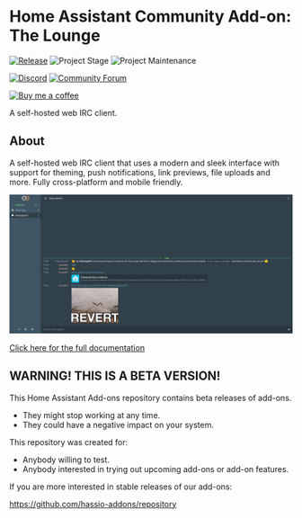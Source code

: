 # Home Assistant Community Add-on: The Lounge

[![Release][release-shield]][release] ![Project Stage][project-stage-shield] ![Project Maintenance][maintenance-shield]

[![Discord][discord-shield]][discord] [![Community Forum][forum-shield]][forum]

[![Buy me a coffee][buymeacoffee-shield]][buymeacoffee]

A self-hosted web IRC client.

## About

A self-hosted web IRC client that uses a modern and sleek interface with
 support for theming, push notifications, link previews, file uploads and
 more. Fully cross-platform and mobile friendly.

![Screenshot][screenshot]

[Click here for the full documentation][docs]

## WARNING! THIS IS A BETA VERSION!

This Home Assistant Add-ons repository contains beta releases of add-ons.

- They might stop working at any time.
- They could have a negative impact on your system.

This repository was created for:

- Anybody willing to test.
- Anybody interested in trying out upcoming add-ons or add-on features.

If you are more interested in stable releases of our add-ons:

<https://github.com/hassio-addons/repository>


[buymeacoffee-shield]: https://www.buymeacoffee.com/assets/img/guidelines/download-assets-sm-2.svg
[buymeacoffee]: https://www.buymeacoffee.com/timmo
[discord-shield]: https://img.shields.io/discord/478094546522079232.svg
[discord]: https://discord.me/hassioaddons
[docs]: https://github.com/hassio-addons/addon-thelounge/blob/v0.9.1/README.md
[forest-theme]: https://raw.githubusercontent.com/timmo001/thelounge/master/docs/resources/forest-theme.png
[forum-shield]: https://img.shields.io/badge/community-forum-brightgreen.svg
[forum]: https://community.home-assistant.io/?u=timmo001
[hass]: https://www.home-assistant.io/
[maintenance-shield]: https://img.shields.io/maintenance/yes/2020.svg
[midnight-theme]: https://raw.githubusercontent.com/timmo001/thelounge/master/docs/resources/midnight-theme.png
[more-info-light]: https://raw.githubusercontent.com/timmo001/thelounge/master/docs/resources/more-info-light.png
[project-stage-shield]: https://img.shields.io/badge/project%20stage-production%20ready-brightgreen.svg
[release-shield]: https://img.shields.io/badge/version-v0.9.1-blue.svg
[release]: https://github.com/hassio-addons/addon-thelounge/tree/v0.9.1
[screenshot]: https://raw.githubusercontent.com/hassio-addons/addon-thelounge/master/images/screenshot.png
[thelounge]: https://github.com/timmo001/thelounge